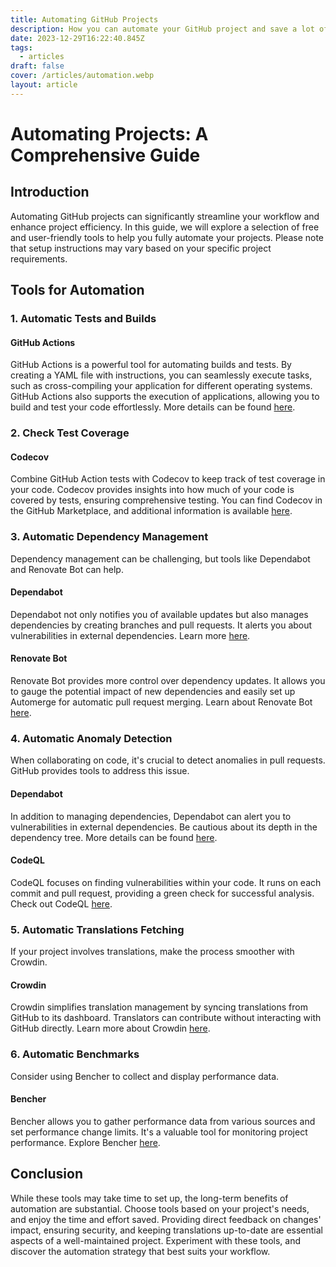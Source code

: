 ```yaml
---
title: Automating GitHub Projects
description: How you can automate your GitHub project and save a lot of time
date: 2023-12-29T16:22:40.845Z
tags:
  - articles
draft: false
cover: /articles/automation.webp
layout: article
---
```

# Automating Projects: A Comprehensive Guide

## Introduction
Automating GitHub projects can significantly streamline your workflow and enhance project efficiency. In this guide, we will explore a selection of free and user-friendly tools to help you fully automate your projects. Please note that setup instructions may vary based on your specific project requirements.

## Tools for Automation

### 1. **Automatic Tests and Builds**
#### GitHub Actions
GitHub Actions is a powerful tool for automating builds and tests. By creating a YAML file with instructions, you can seamlessly execute tasks, such as cross-compiling your application for different operating systems. GitHub Actions also supports the execution of applications, allowing you to build and test your code effortlessly. More details can be found [here](https://docs.github.com/en/actions).

### 2. **Check Test Coverage**
#### Codecov
Combine GitHub Action tests with Codecov to keep track of test coverage in your code. Codecov provides insights into how much of your code is covered by tests, ensuring comprehensive testing. You can find Codecov in the GitHub Marketplace, and additional information is available [here](https://docs.codecov.com/docs).

### 3. **Automatic Dependency Management**
Dependency management can be challenging, but tools like Dependabot and Renovate Bot can help.

#### Dependabot
Dependabot not only notifies you of available updates but also manages dependencies by creating branches and pull requests. It alerts you about vulnerabilities in external dependencies. Learn more [here](https://docs.github.com/en/code-security/dependabot/working-with-dependabot).

#### Renovate Bot
Renovate Bot provides more control over dependency updates. It allows you to gauge the potential impact of new dependencies and easily set up Automerge for automatic pull request merging. Learn about Renovate Bot [here](https://docs.renovatebot.com/).

### 4. **Automatic Anomaly Detection**
When collaborating on code, it's crucial to detect anomalies in pull requests. GitHub provides tools to address this issue.

#### Dependabot
In addition to managing dependencies, Dependabot can alert you to vulnerabilities in external dependencies. Be cautious about its depth in the dependency tree. More details can be found [here](https://docs.github.com/en/code-security/dependabot/working-with-dependabot).

#### CodeQL
CodeQL focuses on finding vulnerabilities within your code. It runs on each commit and pull request, providing a green check for successful analysis. Check out CodeQL [here](https://codeql.github.com/).

### 5. **Automatic Translations Fetching**
If your project involves translations, make the process smoother with Crowdin.

#### Crowdin
Crowdin simplifies translation management by syncing translations from GitHub to its dashboard. Translators can contribute without interacting with GitHub directly. Learn more about Crowdin [here](https://crowdin.com/).

### 6. **Automatic Benchmarks**
Consider using Bencher to collect and display performance data.

#### Bencher
Bencher allows you to gather performance data from various sources and set performance change limits. It's a valuable tool for monitoring project performance. Explore Bencher [here](https://bencher.dev/).

## Conclusion
While these tools may take time to set up, the long-term benefits of automation are substantial. Choose tools based on your project's needs, and enjoy the time and effort saved. Providing direct feedback on changes' impact, ensuring security, and keeping translations up-to-date are essential aspects of a well-maintained project. Experiment with these tools, and discover the automation strategy that best suits your workflow.